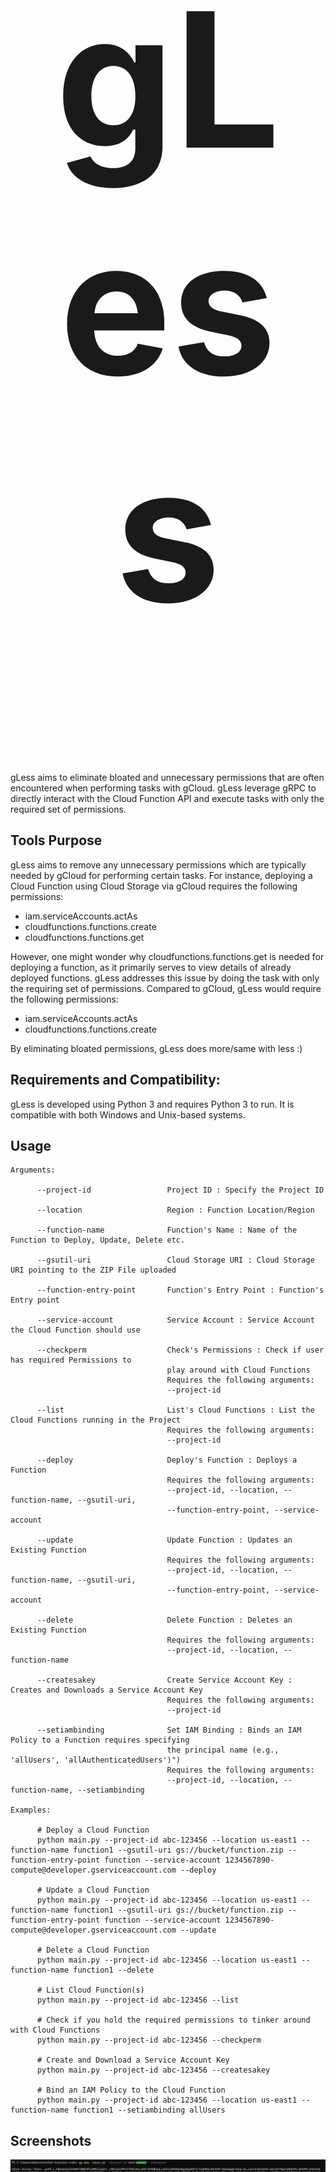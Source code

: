<h1 align="center" style="font-size: 300px;">gLess</h1>

gLess aims to eliminate bloated and unnecessary permissions that are often encountered when performing tasks with gCloud. gLess leverage gRPC to directly interact with the Cloud Function API and execute tasks with only the required set of permissions.

## Tools Purpose

gLess aims to remove any unnecessary permissions which are typically needed by gCloud for performing certain tasks. For instance, deploying a Cloud Function using Cloud Storage via gCloud requires the following permissions:

- iam.serviceAccounts.actAs
- cloudfunctions.functions.create
- cloudfunctions.functions.get

However, one might wonder why cloudfunctions.functions.get is needed for deploying a function, as it primarily serves to view details of already deployed functions. gLess addresses this issue by doing the task with only the requiring set of permissions. Compared to gCloud, gLess would require the following permissions:

- iam.serviceAccounts.actAs
- cloudfunctions.functions.create

By eliminating bloated permissions, gLess does more/same with less :)

## Requirements and Compatibility:
gLess is developed using Python 3 and requires Python 3 to run. It is compatible with both Windows and Unix-based systems.

## Usage

```
Arguments:

      --project-id                 Project ID : Specify the Project ID
      
      --location                   Region : Function Location/Region
      
      --function-name              Function's Name : Name of the Function to Deploy, Update, Delete etc.
      
      --gsutil-uri                 Cloud Storage URI : Cloud Storage URI pointing to the ZIP File uploaded 
      
      --function-entry-point       Function's Entry Point : Function's Entry point
      
      --service-account            Service Account : Service Account the Cloud Function should use
      
      --checkperm                  Check's Permissions : Check if user has required Permissions to 
                                   play around with Cloud Functions
                                   Requires the following arguments:
                                   --project-id
      
      --list                       List's Cloud Functions : List the Cloud Functions running in the Project 
                                   Requires the following arguments:
                                   --project-id
      
      --deploy                     Deploy's Function : Deploys a Function
                                   Requires the following arguments:
                                   --project-id, --location, --function-name, --gsutil-uri, 
                                   --function-entry-point, --service-account
      
      --update                     Update Function : Updates an Existing Function 
                                   Requires the following arguments:
                                   --project-id, --location, --function-name, --gsutil-uri, 
                                   --function-entry-point, --service-account
      
      --delete                     Delete Function : Deletes an Existing Function
                                   Requires the following arguments:  
                                   --project-id, --location, --function-name    
      
      --createsakey                Create Service Account Key : Creates and Downloads a Service Account Key
                                   Requires the following arguments:
                                   --project-id
                                   
      --setiambinding              Set IAM Binding : Binds an IAM Policy to a Function requires specifying 
                                   the principal name (e.g., 'allUsers', 'allAuthenticatedUsers')")
                                   Requires the following arguments:
                                   --project-id, --location, --function-name, --setiambinding                              
    
Examples:

      # Deploy a Cloud Function
      python main.py --project-id abc-123456 --location us-east1 --function-name function1 --gsutil-uri gs://bucket/function.zip --function-entry-point function --service-account 1234567890-compute@developer.gserviceaccount.com --deploy
      
      # Update a Cloud Function
      python main.py --project-id abc-123456 --location us-east1 --function-name function1 --gsutil-uri gs://bucket/function.zip --function-entry-point function --service-account 1234567890-compute@developer.gserviceaccount.com --update
      
      # Delete a Cloud Function
      python main.py --project-id abc-123456 --location us-east1 --function-name function1 --delete
      
      # List Cloud Function(s)
      python main.py --project-id abc-123456 --list
      
      # Check if you hold the required permissions to tinker around with Cloud Functions
      python main.py --project-id abc-123456 --checkperm
      
      # Create and Download a Service Account Key
      python main.py --project-id abc-123456 --createsakey
      
      # Bind an IAM Policy to the Cloud Function
      python main.py --project-id abc-123456 --location us-east1 --function-name function1 --setiambinding allUsers
```

## Screenshots
<p><img src="https://github.com/anrbn/GCP-Attack-Defense/blob/main/images/36.png"></p>
<p><img src="https://github.com/anrbn/GCP-Attack-Defense/blob/main/images/37.png"></p>
<p><img src="https://github.com/anrbn/GCP-Attack-Defense/blob/main/images/22.png"></p>
<p><img src="https://github.com/anrbn/GCP-Attack-Defense/blob/main/images/38.png"></p>
